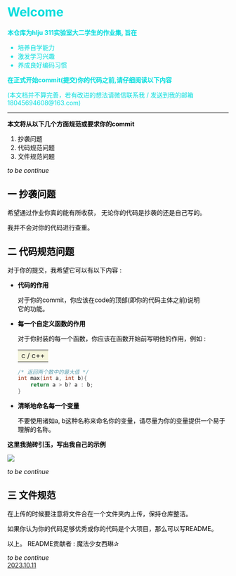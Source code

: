 # <font color="00dddd"> Welcome

**本仓库为hlju 311实验室大二学生的作业集, 旨在**

* 培养自学能力
* 激发学习兴趣
* 养成良好编码习惯

**在正式开始commit(提交)你的代码之前,请仔细阅读以下内容**
<p>(本文档并不算完善，若有改进的想法请微信联系我 / 发送到我的邮箱 18045694608@163.com)</p>

<font color = black> 
<hr>
 
**本文将从以下几个方面规范或要求你的commit**

 1. 抄袭问题
 2. 代码规范问题
 3. 文件规范问题
 
*to be continue*
## 一 抄袭问题
<p>希望通过作业你真的能有所收获， 无论你的代码是抄袭的还是自己写的。</p>
<p>我并不会对你的代码进行查重。</p>

## 二 代码规范问题
对于你的提交，我希望它可以有以下内容 :

* **代码的作用**
    <p>对于你的commit，你应该在code的顶部(即你的代码主体之前)说明<br>它的功能。</p>
* **每一个自定义函数的作用**
    <p>对于你封装的每一个函数，你应该在函数开始前写明他的作用，例如 :</p>
    <table><tr><td bgcolor = Beige><h> c / c++</h></td></tr></table>
                                                             
    ``` c
    /* 返回两个数中的最大值 */
    int max(int a, int b){  
        return a > b? a : b;  
    }
    ```
* **清晰地命名每一个变量**
    <p>不要使用诸如a, b这种名称来命名你的变量，请尽量为你的变量提供一个易于理解的名称。</p>

**这里我抛砖引玉，写出我自己的示例**

![](https://s1.wzznft.com/i/2023/10/11/ndzddu.png)

*to be continue*

## 三 文件规范 
<p>在上传的时候要注意将文件合在一个文件夹内上传，保持仓库整洁。</p>
<p>如果你认为你的代码足够优秀或你的代码是个大项目，那么可以写README。</p>

以上。
README贡献者 : 魔法少女西琳✰ 

*to be continue*
<br>
<a href = "https://www.yuanshen.com/#/">2023.10.11</a>
